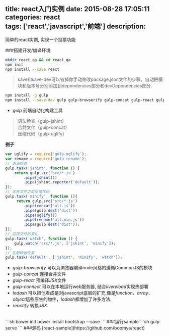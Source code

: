 title: react入门实例
date: 2015-08-28 17:05:11
categories: react  
tags: ['react','javascript','前端']
description:
---
简单的react实例, 实现一个投票功能  
<!--more-->
###搭建开发/编译环境

```sh
mkdir react_qa && cd react_qa
npm init
npm install --save react
```
>save和save-dev可以省掉你手动修改package.json文件的步骤。自动把模块和版本号分别添加到dependencies部分和devDependencies部分.

```sh
npm install -g gulp
npm install --save-dev gulp gulp-browserify gulp-concat gulp-react gulp-connect lodash reactify  
```
- *gulp* 前端自动化构建工具
> 语法检查（gulp-jshint）  
> 合并文件（gulp-concat）  
> 压缩代码（gulp-uglify）

**例子**
```javascript
var uglify = require('gulp-uglify');
var rename = require('gulp-rename');
// 语法检查
gulp.task('jshint', function () {
    return gulp.src('src/*.js')
        .pipe(jshint())
        .pipe(jshint.reporter('default'));
});
// 合并文件之后压缩代码
gulp.task('minify', function (){
     return gulp.src('src/*.js')
        .pipe(concat('all.js'))
        .pipe(gulp.dest('dist'))
        .pipe(uglify())
        .pipe(rename('all.min.js'))
        .pipe(gulp.dest('dist'));
});
// 监视文件的变化
gulp.task('watch', function () {
    gulp.watch('src/*.js', ['jshint', 'minify']);
});
// 注册缺省任务
gulp.task('default', ['jshint', 'minify', 'watch']);
```
- *gulp-browserify* 可以为浏览器编译node风格的遵循CommonJS的模块
- *gulp-concat* 连接合并文件
- *gulp-react* 预编译*JSX*文件
- *gulp-connect* 可以在本地运行web服务器, 结合*livereload*实现热部署
- *lodash* 可以把他看成是对javascript底层的扩充,像是*function、array、object*這些原生的物件，*lodash*都增加了许多方法.
- *reactify* 转换*JSX*.  
<br/>
```sh
bower init
bower install bootstrap --save
```
###运行sample  
```sh
gulp serve
```  
###源码
[react-sample](https://github.com/boomya/react)
